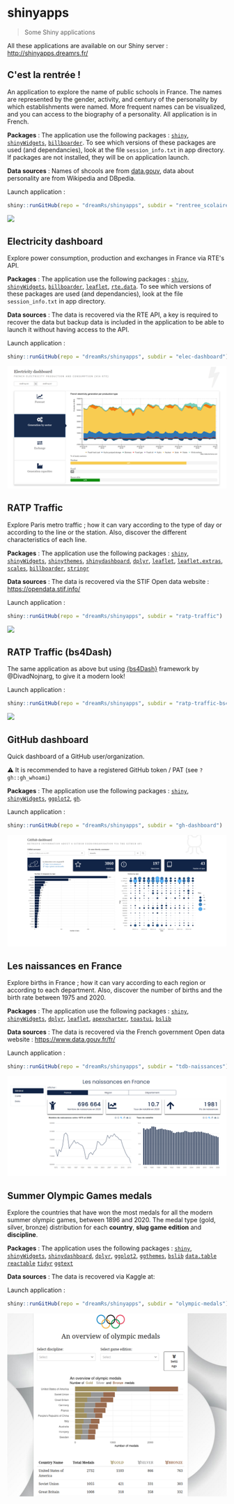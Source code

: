 # shinyapps

> Some Shiny applications

All these applications are available on our Shiny server : http://shinyapps.dreamrs.fr/



## C'est la rentrée !

An application to explore the name of public schools in France. The names are represented by the gender, activity, and century of the personality by which establishments were named. More frequent names can be visualized, and you can access to the biography of a personality. All application is in French.

**Packages** : The application use the following packages : [`shiny`](https://shiny.rstudio.com/), [`shinyWidgets`](https://github.com/dreamRs/shinyWidgets), [`billboarder`](https://github.com/dreamRs/billboarder). To see which versions of these packages are used (and dependancies), look at the file `session_info.txt` in app directory. If packages are not installed, they will be on application launch.

**Data sources** : Names of shcools are from [data.gouv](https://www.data.gouv.fr/fr/datasets/etablissements-scolaires/), data about personality are from Wikipedia and DBpedia.

Launch application : 

```r
shiny::runGitHub(repo = "dreamRs/shinyapps", subdir = "rentree_scolaire")
```

![](rentree_scolaire/www/screenshot.png)




## Electricity dashboard

Explore power consumption, production and exchanges in France via RTE's API.

**Packages** : The application use the following packages : [`shiny`](https://shiny.rstudio.com/), [`shinyWidgets`](https://github.com/dreamRs/shinyWidgets), [`billboarder`](https://github.com/dreamRs/billboarder), [`leaflet`](https://rstudio.github.io/leaflet/), [`rte.data`](https://github.com/dreamRs/rte.data). To see which versions of these packages are used (and dependancies), look at the file `session_info.txt` in app directory. 

**Data sources** : The data is recovered via the RTE API, a key is required to recover the data but backup data is included in the application to be able to launch it without having access to the API.

Launch application : 

```r
shiny::runGitHub(repo = "dreamRs/shinyapps", subdir = "elec-dashboard")
```
![](elec-dashboard/www/screenshot1.png)




## RATP Traffic

Explore Paris metro traffic ; how it can vary according to the type of day or according to the line or the station.
Also, discover the different characteristics of each line.

**Packages** : The application use the following packages : 
[`shiny`](https://shiny.rstudio.com/), [`shinyWidgets`](https://github.com/dreamRs/shinyWidgets), 
[`shinythemes`]("https://rstudio.github.io/shinythemes/"), [`shinydashboard`]("https://rstudio.github.io/shinydashboard/"),
[`dplyr`]("https://github.com/tidyverse/dplyr"),
[`leaflet`](https://rstudio.github.io/leaflet/), [`leaflet.extras`]("https://github.com/bhaskarvk/leaflet.extras"),
[`scales`]("https://github.com/r-lib/scales"),
[`billboarder`](https://github.com/dreamRs/billboarder), 
[`stringr`]("https://github.com/tidyverse/stringr")



**Data sources** : The data is recovered via the STIF Open data website : https://opendata.stif.info/



Launch application : 

```r
shiny::runGitHub(repo = "dreamRs/shinyapps", subdir = "ratp-traffic")
```

![](ratp-traffic/www/screenshot_app.png)




## RATP Traffic (bs4Dash)

The same application as above but using [{bs4Dash}](https://github.com/RinteRface/bs4Dash) framework by @DivadNojnarg, to give it a modern look!

Launch application : 

```r
shiny::runGitHub(repo = "dreamRs/shinyapps", subdir = "ratp-traffic-bs4Dash")
```

![](ratp-traffic-bs4Dash/www/screenshot_app.png)




## GitHub dashboard

Quick dashboard of a GitHub user/organization.

:warning: It is recommended to have a registered GitHub token / PAT (see `?gh::gh_whoami`)

**Packages** : The application use the following packages : 
[`shiny`](https://shiny.rstudio.com/), [`shinyWidgets`](https://github.com/dreamRs/shinyWidgets), [`ggplot2`](https://github.com/tidyverse/ggplot2),
[`gh`](https://github.com/r-lib/gh).


Launch application : 

```r
shiny::runGitHub(repo = "dreamRs/shinyapps", subdir = "gh-dashboard")
```
![](gh-dashboard/screenshot.png)


## Les naissances en France

Explore births in France ; how it can vary according to each region or according to each department.
Also, discover the number of births and the birth rate between 1975 and 2020.

**Packages** : The application use the following packages : 
[`shiny`](https://shiny.rstudio.com/), [`shinyWidgets`](https://github.com/dreamRs/shinyWidgets), 
[`dplyr`]("https://github.com/tidyverse/dplyr"),
[`leaflet`](https://rstudio.github.io/leaflet/),
[`apexcharter`](https://dreamrs.github.io/apexcharter/),
[`toastui`](https://github.com/dreamRs/toastui),
[`bslib`](https://rstudio.github.io/bslib/)


**Data sources** : The data is recovered via the French government Open data website : https://www.data.gouv.fr/fr/



Launch application : 

```r
shiny::runGitHub(repo = "dreamRs/shinyapps", subdir = "tdb-naissances")
```
![](tdb-naissances/screenshot_app_naissances.png)
## Summer Olympic Games medals

Explore the countries that have won the most medals for all the modern summer olympic games, between 1896 and 2020. The medal type (gold, silver, bronze) distribution for each **country**, **slug game edition** and **discipline**.

**Packages** : The application uses the following packages : 
[`shiny`](https://shiny.rstudio.com/),
[`shinyWidgets`](https://github.com/dreamRs/shinyWidgets), 
[`shinydashboard`](https://github.com/dreamRs/shinydashboard), 
[`dplyr`]("https://github.com/tidyverse/dplyr"),
[`ggplot2`]("https://github.com/tidyverse/ggplot2"),
[`ggthemes`]("https://cran.r-project.org/package=ggthemes"),
[`bslib`](https://rstudio.github.io/bslib/)
[`data.table`](https://github.com/Rdatatable/data.table)
[`reactable`](https://cran.r-project.org/package=reactable)
[`tidyr`](https://rstudio.github.io/tidyr/)
[`ggtext`](https://cran.r-project.org/package=ggtext)


**Data sources** : The data is recovered via Kaggle at:
[](https://www.kaggle.com/datasets/piterfm/olympic-games-medals-19862018)


Launch application : 

```r
shiny::runGitHub(repo = "dreamRs/shinyapps", subdir = "olympic-medals")
```

![](olympic-medals/screenshot.png)


